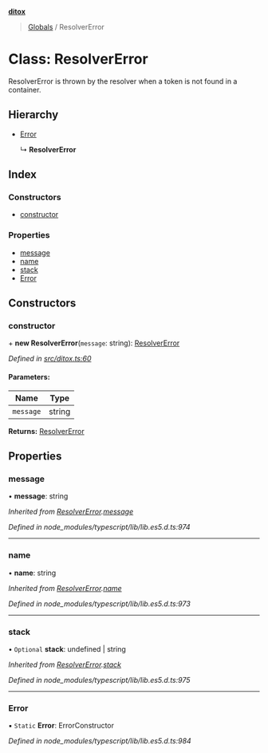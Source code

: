 **[ditox](../README.md)**

> [Globals](../README.md) / ResolverError

# Class: ResolverError

ResolverError is thrown by the resolver when a token is not found in a container.

## Hierarchy

- [Error](resolvererror.md#error)

  ↳ **ResolverError**

## Index

### Constructors

- [constructor](resolvererror.md#constructor)

### Properties

- [message](resolvererror.md#message)
- [name](resolvererror.md#name)
- [stack](resolvererror.md#stack)
- [Error](resolvererror.md#error)

## Constructors

### constructor

\+ **new ResolverError**(`message`: string): [ResolverError](resolvererror.md)

_Defined in [src/ditox.ts:60](https://github.com/mnasyrov/ditox/blob/366486d/src/ditox.ts#L60)_

#### Parameters:

| Name      | Type   |
| --------- | ------ |
| `message` | string |

**Returns:** [ResolverError](resolvererror.md)

## Properties

### message

• **message**: string

_Inherited from [ResolverError](resolvererror.md).[message](resolvererror.md#message)_

_Defined in node_modules/typescript/lib/lib.es5.d.ts:974_

---

### name

• **name**: string

_Inherited from [ResolverError](resolvererror.md).[name](resolvererror.md#name)_

_Defined in node_modules/typescript/lib/lib.es5.d.ts:973_

---

### stack

• `Optional` **stack**: undefined \| string

_Inherited from [ResolverError](resolvererror.md).[stack](resolvererror.md#stack)_

_Defined in node_modules/typescript/lib/lib.es5.d.ts:975_

---

### Error

▪ `Static` **Error**: ErrorConstructor

_Defined in node_modules/typescript/lib/lib.es5.d.ts:984_
